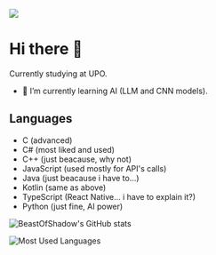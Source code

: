 ![](https://api.visitorbadge.io/api/VisitorHit?user=BeastOfShadow&repo=github-visitors-badge&countColor=%237B1E7A)
# Hi there 👋

Currently studying at UPO.

- 🌱 I’m currently learning AI (LLM and CNN models).
<!-- - 📫 How to reach me: <a href="mailto:simone.negro.2002@gmail.com" target="_blank">simone.negro.2002@gmail.com</a>-->

## Languages

- C (advanced)
- C# (most liked and used)
- C++ (just beacause, why not)
- JavaScript (used mostly for API's calls)
- Java (just beacause i have to...)
- Kotlin (same as above)
- TypeScript (React Native... i have to explain it?)
- Python (just fine, AI power)

![BeastOfShadow's GitHub stats](https://github-readme-stats.vercel.app/api?username=BeastOfShadow&show_icons=true&theme=radical)

![Most Used Languages](https://github-readme-stats.vercel.app/api/top-langs/?username=BeastOfShadow&layout=compact&theme=radical)
<!--
**SimoneNegro/SimoneNegro** is a ✨ _special_ ✨ repository because its `README.md` (this file) appears on your GitHub profile.

Here are some ideas to get you started:

- 🔭 I’m currently working on ...
- 🌱 I’m currently learning ...
- 👯 I’m looking to collaborate on ...
- 🤔 I’m looking for help with ...
- 💬 Ask me about ...
- 📫 How to reach me: ...
- 😄 Pronouns: ...
- ⚡ Fun fact: ...
-->
